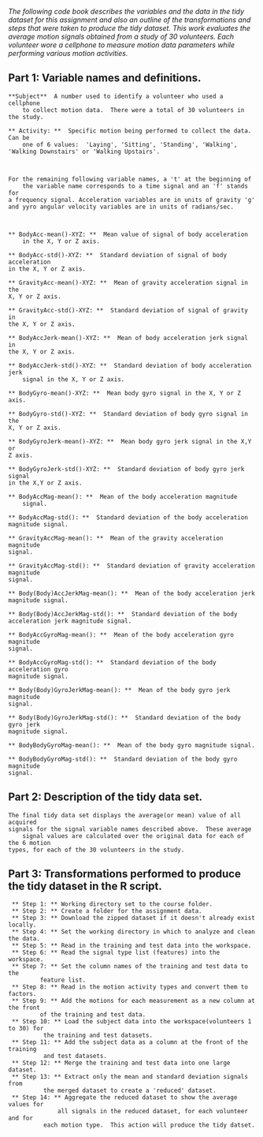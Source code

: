*The following code book describes the variables and the data in the tidy
dataset for this assignment and also an outline of the transformations and
steps that were taken to produce the tidy dataset.  This work evaluates the
average motion signals obtained from a study of 30 volunteers.  Each volunteer
wore a cellphone to measure motion data parameters while performing various 
motion activities.*


## Part 1:  Variable names and definitions.


	**Subject**  A number used to identify a volunteer who used a cellphone
        to collect motion data.  There were a total of 30 volunteers in
	the study.

	** Activity: **  Specific motion being performed to collect the data.  Can be
        one of 6 values:  'Laying', 'Sitting', 'Standing', 'Walking',
	'Walking Downstairs' or 'Walking Upstairs'.


	
	For the remaining following variable names, a 't' at the beginning of 
        the variable name corresponds to a time signal and an 'f' stands for 
	a frequency signal. Acceleration variables are in units of gravity 'g'
	and yyro angular velocity variables are in units of radians/sec. 



	** BodyAcc-mean()-XYZ: **  Mean value of signal of body acceleration
        in the X, Y or Z axis.

	** BodyAcc-std()-XYZ: **  Standard deviation of signal of body acceleration
	in the X, Y or Z axis.
	
	** GravityAcc-mean()-XYZ: **  Mean of gravity acceleration signal in the
	X, Y or Z axis.

	** GravityAcc-std()-XYZ: **  Standard deviation of signal of gravity in 
	the X, Y or Z axis. 

	** BodyAccJerk-mean()-XYZ: **  Mean of body acceleration jerk signal in 
	the X, Y or Z axis.

	** BodyAccJerk-std()-XYZ: **  Standard deviation of body acceleration jerk
        signal in the X, Y or Z axis.

	** BodyGyro-mean()-XYZ: **  Mean body gyro signal in the X, Y or Z axis.

	** BodyGyro-std()-XYZ: **  Standard deviation of body gyro signal in the
	X, Y or Z axis.

	** BodyGyroJerk-mean()-XYZ: **  Mean body gyro jerk signal in the X,Y or
	Z axis.

	** BodyGyroJerk-std()-XYZ: **  Standard deviation of body gyro jerk signal
	in the X,Y or Z axis.
	
	** BodyAccMag-mean(): **  Mean of the body acceleration magnitude
        signal.

	** BodyAccMag-std(): **  Standard deviation of the body acceleration 
	magnitude signal.

	** GravityAccMag-mean(): **  Mean of the gravity acceleration magnitude
	signal.

	** GravityAccMag-std(): **  Standard deviation of gravity acceleration magnitude
	signal.

	** Body(Body)AccJerkMag-mean(): **  Mean of the body acceleration jerk 
	magnitude signal.

	** Body(Body)AccJerkMag-std(): **  Standard deviation of the body 
	acceleration jerk magnitude signal.

	** BodyAccGyroMag-mean(): **  Mean of the body acceleration gyro magnitude
	signal.

	** BodyAccGyroMag-std(): **  Standard deviation of the body acceleration gyro
	magnitude signal.

	** Body(Body)GyroJerkMag-mean(): **  Mean of the body gyro jerk magnitude 
	signal.

	** Body(Body)GyroJerkMag-std(): **  Standard deviation of the body gyro jerk 
	magnitude signal.

	** BodyBodyGyroMag-mean(): **  Mean of the body gyro magnitude signal.

	** BodyBodyGyroMag-std(): **  Standard deviation of the body gyro magnitude
	signal.
	
	
## Part 2:  Description of the tidy data set.

	The final tidy data set displays the average(or mean) value of all acquired 
	signals for the signal variable names described above.  These average
        signal values are calculated over the original data for each of the 6 motion 
	types, for each of the 30 volunteers in the study.  


## Part 3:  Transformations performed to produce the tidy dataset in the R script.

	 	
	 ** Step 1: ** Working directory set to the course folder.
	 ** Step 2: ** Create a folder for the assignment data.
	 ** Step 3: ** Download the zipped dataset if it doesn't already exist locally.
	 ** Step 4: ** Set the working directory in which to analyze and clean the data.
	 ** Step 5: ** Read in the training and test data into the workspace.
	 ** Step 6: ** Read the signal type list (features) into the workspace.
	 ** Step 7: ** Set the column names of the training and test data to the 
		     feature list.
	 ** Step 8: ** Read in the motion activity types and convert them to factors.
	 ** Step 9: ** Add the motions for each measurement as a new column at the front
		     of the training and test data.
	 ** Step 10: ** Load the subject data into the workspace(volunteers 1 to 30) for
		      the training and test datasets.
	 ** Step 11: ** Add the subject data as a column at the front of the training
	  	      and test datasets.
	 ** Step 12: ** Merge the training and test data into one large dataset.
	 ** Step 13: ** Extract only the mean and standard deviation signals from
		      the merged dataset to create a 'reduced' dataset.
	 ** Step 14: ** Aggregate the reduced dataset to show the average values for
	              all signals in the reduced dataset, for each volunteer and for
		      each motion type.  This action will produce the tidy datset.

	 
	     
 


	 
	

	 

